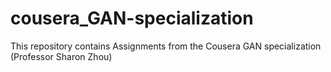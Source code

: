# cousera_GAN-specialization
This repository contains Assignments from the Cousera GAN specialization (Professor Sharon Zhou)
